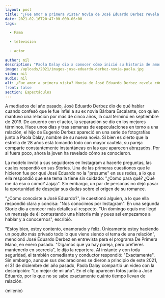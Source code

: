 ```yaml
---
layout: post
title: "¿Fue amor a primera vista? Novia de José Eduardo Derbez revela cómo se conocieron"
date: 2021-02-16T20:47:00.000-06:00
tags:
  
  - Fama
  
  - television
  
  - actor
  
author: nil
description: "Paola Dalay dio a conocer cómo inició su historia de amor con José Eduardo Derbez. Esto fue lo que dijo. "
image: /uploads/2021/images-jose-eduardo-derbez-novia-paola.jpg
video: nil
audio: nil
alt: ¿Fue amor a primera vista? Novia de José Eduardo Derbez revela cómo se conocieron
front: false
section: Espectáculos
---
```


A mediados del año pasado, José Eduardo Derbez dio de qué hablar cuando confesó que le fue infiel a su ex novia Bárbara Escalante, con quien mantuvo una relación por más de cinco años, la cual terminó en septiembre de 2019. De acuerdo con el actor, la separación se dio en los mejores términos.
Hace unos días y tras semanas de especulaciones en torno a una relación, el hijo de Eugenio Derbez apareció en una serie de fotografías junto a Paola Dalay, nombre de su nueva novia. ​Si bien es cierto que la estrella de 28 años está tomando todo con mayor cautela, su pareja comparte constantemente instantáneas en las que aparecen abrazados. Por si fuera poco, ahora la joven ha revelado cómo se conocieron. 

La modelo invitó a sus seguidores en Instagram a hacerle preguntas, las cuales respondió en sus Stories. Una de las primeras cuestiones que le hicieron fue por qué José Eduardo no la "presume" en sus redes, a lo que ella respondió que ese tema la tiene sin cuidado: "¿Como para qué? ¿Qué me da eso o cómo? Jajaja". Sin embargo, un par de personas no dejó pasar la oportunidad de despejar sus dudas sobre el origen de su romance. 

"¿Cómo conociste a José Eduardo?", le cuestionó alguien, a lo que ella respondió clara y concisa: "Nos conocimos por Instagram". En una segunda Storie dio a conocer más detalles al respecto. "Un domingo equis me llegó un mensaje de él contestando una historia mía y pues así empezamos a hablar y a conocernos", escribió. 

"Estoy bien, estoy contento, enamorado y feliz. Únicamente estoy haciendo un poquito más privado todo lo que viene siendo el tema de una relación", mencionó José Eduardo Derbez en entrevista para el programa De Primera Mano, en enero pasado. "Digamos que ya hay pareja, pero prefieres mantenerlo en secrecía", le dijo la reportera. Al instante y con toda seguridad, el también comediante y conductor respondió: "Exactamente". 
Sin embargo, aunque sus declaraciones se dieron a principio de este 2021, el 31 de diciembre del año pasado, Paola Dalay compartió un video con la descripción: "Lo mejor de mi año". En el clip aparecen fotos junto a José Eduardo, por lo que no se sabe exactamente cuánto tiempo llevan de relación. 

(milenio)